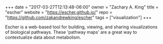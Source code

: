 +++
date = "2017-03-27T12:13:48-06:00"
owner = "Zachary A. King"
title = "escher"
website = "https://escher.github.io/"
repo = "https://github.com/zakandrewking/escher"
tags = ["visualization"]
+++

Escher is a web-based tool for building, viewing, and sharing visualizations of
biological pathways. These 'pathway maps' are a great way to contextualize data
about metabolism.
